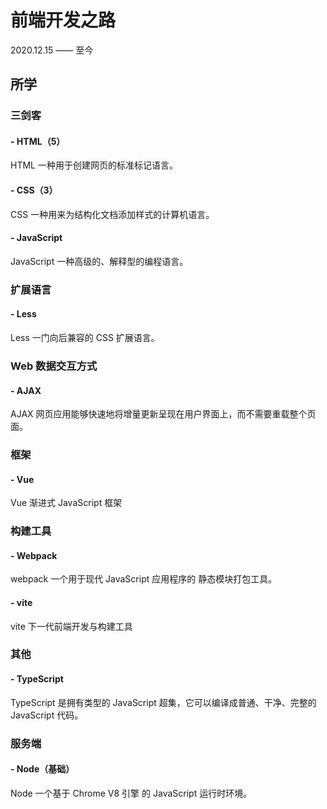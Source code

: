 # 前端开发之路

2020.12.15 —— 至今

## 所学

### 三剑客

#### - HTML（5）

HTML 一种用于创建网页的标准标记语言。

#### - CSS（3）

CSS 一种用来为结构化文档添加样式的计算机语言。

#### - JavaScript

JavaScript 一种高级的、解释型的编程语言。

### 扩展语言

#### - Less

Less 一门向后兼容的 CSS 扩展语言。

### Web 数据交互方式

#### - AJAX

AJAX 网页应用能够快速地将增量更新呈现在用户界面上，而不需要重载整个页面。

### 框架

#### - Vue

Vue 渐进式 JavaScript 框架

### 构建工具

#### - Webpack

webpack 一个用于现代 JavaScript 应用程序的 静态模块打包工具。

#### - vite

vite 下一代前端开发与构建工具

### 其他

#### - TypeScript

TypeScript 是拥有类型的 JavaScript 超集，它可以编译成普通、干净、完整的 JavaScript 代码。

### 服务端

#### - Node（基础）

Node 一个基于 Chrome V8 引擎 的 JavaScript 运行时环境。

